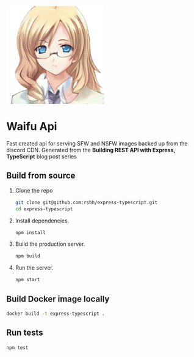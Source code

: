 ![A](public/assets/img/waifu.png)
# Waifu Api 

Fast created api for serving SFW and NSFW images backed up from the discord CDN. Generated from the **Building REST API with Express, TypeScript** blog post series

## Build from source

1. Clone the repo

   ```sh
   git clone git@github.com:rsbh/express-typescript.git
   cd express-typescript
   ```

2. Install dependencies.

   ```sh
   npm install
   ```

3. Build the production server.

   ```sh
   npm build
   ```

4. Run the server.
   ```sh
   npm start
   ```

## Build Docker image locally

```sh
docker build -t express-typescript .
```

## Run tests

```sh
npm test
```
